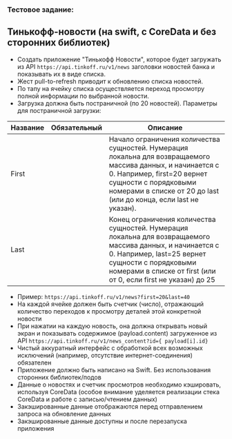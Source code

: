 ### Тестовое задание:
## Тинькофф-новости (на swift, с CoreData и без сторонних библиотек)
 - Создать приложение "Тинькофф Новости", которое будет загружать из API ```https://api.tinkoff.ru/v1/news``` заголовки новостей банка и показывать их в виде списка.
 - Жест pull-to-refresh приводит к обновлению списка новостей.
 - По тапу на ячейку списка осуществляется переход просмотру полной информации по выбранной новости.
 - Загрузка должна быть постраничной (по 20 новостей). Параметры для постраничной загрузки: 

| Название | Обязательный | Описание |
| ------ | ------ | ------ |
| First |  | Начало ограничения количества сущностей. Нумерация локальна для возвращаемого массива данных, и начинается с 0. Например, first=20 вернет сущности с порядковыми номерами в списке от 20 до last (или до конца, если last не указан). |
| Last |  | Конец ограничения количества сущностей. Нумерация локальна для возвращаемого массива данных, и начинается с 0. Например, last=25 вернет сущности с порядковыми номерами в списке от first (или от 0, если first не указан) до 25 |

 - Пример: ```https://api.tinkoff.ru/v1/news?first=20&last=40```
 - На каждой ячейке должен быть счетчик (число), отражающий количество переходов к просмотру деталей этой конкретной новости
 - При нажатии на каждую новость, она должна открывать новый экран и показывать содержимое (payload.content) загруженное из API ```https://api.tinkoff.ru/v1/news_content?id={ payload[i].id}```
 - Чистый аккуратный интерфейс с обработкой всех возможных исключений (например, отсутствие интернет-соединения) обязателен
 - Приложение должно быть написано на Swift. Без использования сторонних библиотек/подов
 - Данные о новостях и счетчик просмотров необходимо кэшировать, используя CoreData (особое внимание уделяется реализации стека CoreData и работе с записью/чтением данных)
 - Закэшированные данные отображаются перед отправлением запроса на обновление данных
 - Закэшированные данные доступны и после перезапуска приложения
